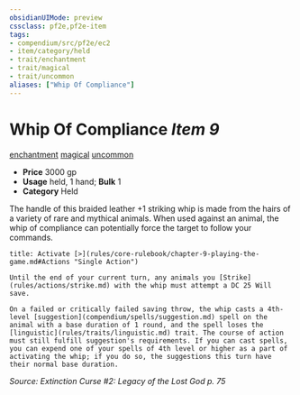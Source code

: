 ```yaml
---
obsidianUIMode: preview
cssclass: pf2e,pf2e-item
tags:
- compendium/src/pf2e/ec2
- item/category/held
- trait/enchantment
- trait/magical
- trait/uncommon
aliases: ["Whip Of Compliance"]
---
```

# Whip Of Compliance *Item 9*  
[enchantment](rules/traits/enchantment.md)  [magical](rules/traits/magical.md)  [uncommon](rules/traits/uncommon.md)  

- **Price** 3000 gp
- **Usage** held, 1 hand; **Bulk** 1
- **Category** Held

The handle of this braided leather +1 striking whip is made from the hairs of a variety of rare and mythical animals. When used against an animal, the whip of compliance can potentially force the target to follow your commands.

```ad-embed-ability
title: Activate [>](rules/core-rulebook/chapter-9-playing-the-game.md#Actions "Single Action")

Until the end of your current turn, any animals you [Strike](rules/actions/strike.md) with the whip must attempt a DC 25 Will save.

On a failed or critically failed saving throw, the whip casts a 4th-level [suggestion](compendium/spells/suggestion.md) spell on the animal with a base duration of 1 round, and the spell loses the [linguistic](rules/traits/linguistic.md) trait. The course of action must still fulfill suggestion's requirements. If you can cast spells, you can expend one of your spells of 4th level or higher as a part of activating the whip; if you do so, the suggestions this turn have their normal base duration.
```

*Source: Extinction Curse #2: Legacy of the Lost God p. 75*